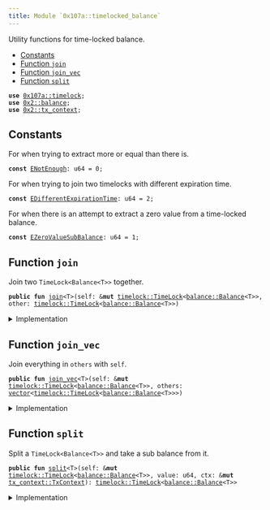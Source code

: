 ```yaml
---
title: Module `0x107a::timelocked_balance`
---
```


Utility functions for time-locked balance.


-  [Constants](#@Constants_0)
-  [Function `join`](#0x107a_timelocked_balance_join)
-  [Function `join_vec`](#0x107a_timelocked_balance_join_vec)
-  [Function `split`](#0x107a_timelocked_balance_split)


<pre><code><b>use</b> <a href="timelock.md#0x107a_timelock">0x107a::timelock</a>;
<b>use</b> <a href="../sui-framework/balance.md#0x2_balance">0x2::balance</a>;
<b>use</b> <a href="../sui-framework/tx_context.md#0x2_tx_context">0x2::tx_context</a>;
</code></pre>



<a name="@Constants_0"></a>

## Constants


<a name="0x107a_timelocked_balance_ENotEnough"></a>

For when trying to extract more or equal than there is.


<pre><code><b>const</b> <a href="timelocked_balance.md#0x107a_timelocked_balance_ENotEnough">ENotEnough</a>: u64 = 0;
</code></pre>



<a name="0x107a_timelocked_balance_EDifferentExpirationTime"></a>

For when trying to join two timelocks with different expiration time.


<pre><code><b>const</b> <a href="timelocked_balance.md#0x107a_timelocked_balance_EDifferentExpirationTime">EDifferentExpirationTime</a>: u64 = 2;
</code></pre>



<a name="0x107a_timelocked_balance_EZeroValueSubBalance"></a>

For when there is an attempt to extract a zero value from a time-locked balance.


<pre><code><b>const</b> <a href="timelocked_balance.md#0x107a_timelocked_balance_EZeroValueSubBalance">EZeroValueSubBalance</a>: u64 = 1;
</code></pre>



<a name="0x107a_timelocked_balance_join"></a>

## Function `join`

Join two <code>TimeLock&lt;Balance&lt;T&gt;&gt;</code> together.


<pre><code><b>public</b> <b>fun</b> <a href="timelocked_balance.md#0x107a_timelocked_balance_join">join</a>&lt;T&gt;(self: &<b>mut</b> <a href="timelock.md#0x107a_timelock_TimeLock">timelock::TimeLock</a>&lt;<a href="../sui-framework/balance.md#0x2_balance_Balance">balance::Balance</a>&lt;T&gt;&gt;, other: <a href="timelock.md#0x107a_timelock_TimeLock">timelock::TimeLock</a>&lt;<a href="../sui-framework/balance.md#0x2_balance_Balance">balance::Balance</a>&lt;T&gt;&gt;)
</code></pre>



<details>
<summary>Implementation</summary>


<pre><code><b>public</b> <b>fun</b> <a href="timelocked_balance.md#0x107a_timelocked_balance_join">join</a>&lt;T&gt;(self: &<b>mut</b> TimeLock&lt;Balance&lt;T&gt;&gt;, other: TimeLock&lt;Balance&lt;T&gt;&gt;) {
    // Check the preconditions.
    <b>assert</b>!(self.expire_timestamp_ms() == other.expire_timestamp_ms(), <a href="timelocked_balance.md#0x107a_timelocked_balance_EDifferentExpirationTime">EDifferentExpirationTime</a>);

    // Unpack the time-locked <a href="../sui-framework/balance.md#0x2_balance">balance</a>.
    <b>let</b> (value, _) = <a href="timelock.md#0x107a_timelock_unpack">timelock::unpack</a>(other);

    // Join the balances.
    self.locked_mut().<a href="timelocked_balance.md#0x107a_timelocked_balance_join">join</a>(value);
}
</code></pre>



</details>

<a name="0x107a_timelocked_balance_join_vec"></a>

## Function `join_vec`

Join everything in <code>others</code> with <code>self</code>.


<pre><code><b>public</b> <b>fun</b> <a href="timelocked_balance.md#0x107a_timelocked_balance_join_vec">join_vec</a>&lt;T&gt;(self: &<b>mut</b> <a href="timelock.md#0x107a_timelock_TimeLock">timelock::TimeLock</a>&lt;<a href="../sui-framework/balance.md#0x2_balance_Balance">balance::Balance</a>&lt;T&gt;&gt;, others: <a href="../move-stdlib/vector.md#0x1_vector">vector</a>&lt;<a href="timelock.md#0x107a_timelock_TimeLock">timelock::TimeLock</a>&lt;<a href="../sui-framework/balance.md#0x2_balance_Balance">balance::Balance</a>&lt;T&gt;&gt;&gt;)
</code></pre>



<details>
<summary>Implementation</summary>


<pre><code><b>public</b> <b>fun</b> <a href="timelocked_balance.md#0x107a_timelocked_balance_join_vec">join_vec</a>&lt;T&gt;(self: &<b>mut</b> TimeLock&lt;Balance&lt;T&gt;&gt;, <b>mut</b> others: <a href="../move-stdlib/vector.md#0x1_vector">vector</a>&lt;TimeLock&lt;Balance&lt;T&gt;&gt;&gt;) {
    // Create useful variables.
    <b>let</b> (<b>mut</b> i, len) = (0, others.length());

    // Join all the balances.
    <b>while</b> (i &lt; len) {
        <b>let</b> other = others.pop_back();
        <a href="timelocked_balance.md#0x107a_timelocked_balance_join">Self::join</a>(self, other);
        i = i + 1
    };

    // Destroy the empty <a href="../move-stdlib/vector.md#0x1_vector">vector</a>.
    <a href="../move-stdlib/vector.md#0x1_vector_destroy_empty">vector::destroy_empty</a>(others)
}
</code></pre>



</details>

<a name="0x107a_timelocked_balance_split"></a>

## Function `split`

Split a <code>TimeLock&lt;Balance&lt;T&gt;&gt;</code> and take a sub balance from it.


<pre><code><b>public</b> <b>fun</b> <a href="timelocked_balance.md#0x107a_timelocked_balance_split">split</a>&lt;T&gt;(self: &<b>mut</b> <a href="timelock.md#0x107a_timelock_TimeLock">timelock::TimeLock</a>&lt;<a href="../sui-framework/balance.md#0x2_balance_Balance">balance::Balance</a>&lt;T&gt;&gt;, value: u64, ctx: &<b>mut</b> <a href="../sui-framework/tx_context.md#0x2_tx_context_TxContext">tx_context::TxContext</a>): <a href="timelock.md#0x107a_timelock_TimeLock">timelock::TimeLock</a>&lt;<a href="../sui-framework/balance.md#0x2_balance_Balance">balance::Balance</a>&lt;T&gt;&gt;
</code></pre>



<details>
<summary>Implementation</summary>


<pre><code><b>public</b> <b>fun</b> <a href="timelocked_balance.md#0x107a_timelocked_balance_split">split</a>&lt;T&gt;(self: &<b>mut</b> TimeLock&lt;Balance&lt;T&gt;&gt;, value: u64, ctx: &<b>mut</b> TxContext): TimeLock&lt;Balance&lt;T&gt;&gt; {
    // Check the preconditions.
    <b>assert</b>!(value &gt; 0, <a href="timelocked_balance.md#0x107a_timelocked_balance_EZeroValueSubBalance">EZeroValueSubBalance</a>);
    <b>assert</b>!(self.locked().value() &gt; value, <a href="timelocked_balance.md#0x107a_timelocked_balance_ENotEnough">ENotEnough</a>);

    // Split the locked <a href="../sui-framework/balance.md#0x2_balance">balance</a>.
    <b>let</b> value = self.locked_mut().<a href="timelocked_balance.md#0x107a_timelocked_balance_split">split</a>(value);

    // Pack the splitted <a href="../sui-framework/balance.md#0x2_balance">balance</a> into a <a href="timelock.md#0x107a_timelock">timelock</a>.
    <a href="timelock.md#0x107a_timelock_pack">timelock::pack</a>(value, self.expire_timestamp_ms(), ctx)
}
</code></pre>



</details>

